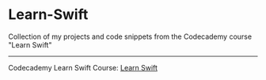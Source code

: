 # Learn-Swift

Collection of my projects and code snippets from the Codecademy course "Learn Swift"

---
Codecademy Learn Swift Course:
[Learn Swift](https://www.codecademy.com/learn/learn-swift)
